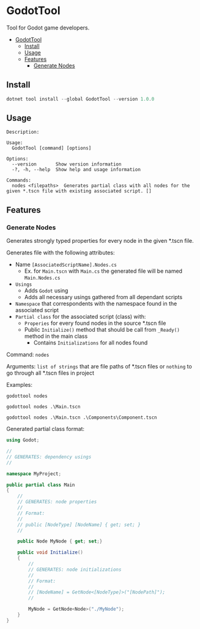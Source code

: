 # GodotTool

Tool for Godot game developers.

- [GodotTool](#godottool)
  - [Install](#install)
  - [Usage](#usage)
  - [Features](#features)
    - [Generate Nodes](#generate-nodes)

## Install

```powershell
dotnet tool install --global GodotTool --version 1.0.0
```

## Usage

```text
Description:

Usage:
  GodotTool [command] [options]

Options:
  --version       Show version information
  -?, -h, --help  Show help and usage information

Commands:
  nodes <filepaths>  Generates partial class with all nodes for the given *.tscn file with existing associated script. []
```

## Features

### Generate Nodes

Generates strongly typed properties for every node in the given *.tscn file.

Generates file with the following attributes:

- Name `[AssociatedScriptName].Nodes.cs`
  - Ex. for `Main.tscn` with `Main.cs` the generated file will be named `Main.Nodes.cs`
- `Usings`
  - Adds `Godot` using
  - Adds all necessary usings gathered from all dependant scripts
- `Namespace` that correspondents with the namespace found in the associated script
- `Partial class` for the associated script (class) with:
  - `Properies` for every found nodes in the source \*.tscn file
  - Public `Initialize()` method that should be call from `_Ready()` method in the main class
    - Contains `Initializations` for all nodes found

Command: `nodes`

Arguments: `list of strings` that are file paths of \*.tscn files or `nothing` to go through all \*.tscn files in project

Examples:

```text
godottool nodes
```

```text
godottool nodes .\Main.tscn
```

```text
godottool nodes .\Main.tscn .\Components\Component.tscn
```

Generated partial class format:

```csharp
using Godot;

//
// GENERATES: dependency usings
//

namespace MyProject;

public partial class Main
{
    //
    // GENERATES: node properties
    // 
    // Format:
    //
    // public [NodeType] [NodeName] { get; set; }
    //

    public Node MyNode { get; set;}

    public void Initialize()
    {
        //
        // GENERATES: node initializations
        // 
        // Format:
        //
        // [NodeName] = GetNode<[NodeType]>("[NodePath]");
        //

        MyNode = GetNode<Node>("./MyNode");
    }
}
```

